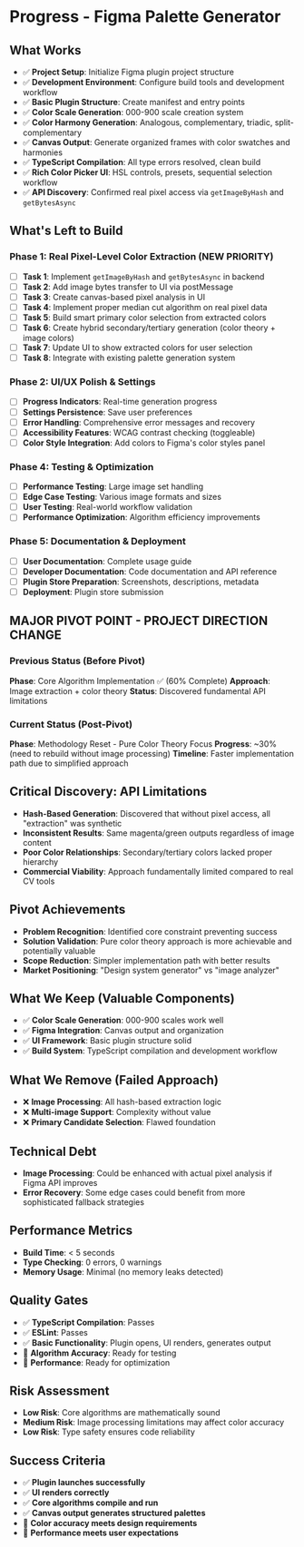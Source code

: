 # Progress - Figma Palette Generator

## What Works
- ✅ **Project Setup**: Initialize Figma plugin project structure
- ✅ **Development Environment**: Configure build tools and development workflow
- ✅ **Basic Plugin Structure**: Create manifest and entry points
- ✅ **Color Scale Generation**: 000-900 scale creation system
- ✅ **Color Harmony Generation**: Analogous, complementary, triadic, split-complementary
- ✅ **Canvas Output**: Generate organized frames with color swatches and harmonies
- ✅ **TypeScript Compilation**: All type errors resolved, clean build
- ✅ **Rich Color Picker UI**: HSL controls, presets, sequential selection workflow
- ✅ **API Discovery**: Confirmed real pixel access via `getImageByHash` and `getBytesAsync`

## What's Left to Build

### Phase 1: Real Pixel-Level Color Extraction (NEW PRIORITY)
- [ ] **Task 1**: Implement `getImageByHash` and `getBytesAsync` in backend
- [ ] **Task 2**: Add image bytes transfer to UI via postMessage  
- [ ] **Task 3**: Create canvas-based pixel analysis in UI
- [ ] **Task 4**: Implement proper median cut algorithm on real pixel data
- [ ] **Task 5**: Build smart primary color selection from extracted colors
- [ ] **Task 6**: Create hybrid secondary/tertiary generation (color theory + image colors)
- [ ] **Task 7**: Update UI to show extracted colors for user selection
- [ ] **Task 8**: Integrate with existing palette generation system

### Phase 2: UI/UX Polish & Settings
- [ ] **Progress Indicators**: Real-time generation progress
- [ ] **Settings Persistence**: Save user preferences
- [ ] **Error Handling**: Comprehensive error messages and recovery
- [ ] **Accessibility Features**: WCAG contrast checking (toggleable)
- [ ] **Color Style Integration**: Add colors to Figma's color styles panel

### Phase 4: Testing & Optimization
- [ ] **Performance Testing**: Large image set handling
- [ ] **Edge Case Testing**: Various image formats and sizes
- [ ] **User Testing**: Real-world workflow validation
- [ ] **Performance Optimization**: Algorithm efficiency improvements

### Phase 5: Documentation & Deployment
- [ ] **User Documentation**: Complete usage guide
- [ ] **Developer Documentation**: Code documentation and API reference
- [ ] **Plugin Store Preparation**: Screenshots, descriptions, metadata
- [ ] **Deployment**: Plugin store submission

## MAJOR PIVOT POINT - PROJECT DIRECTION CHANGE

### Previous Status (Before Pivot)
**Phase**: Core Algorithm Implementation ✅ (60% Complete)
**Approach**: Image extraction + color theory
**Status**: Discovered fundamental API limitations

### Current Status (Post-Pivot)
**Phase**: Methodology Reset - Pure Color Theory Focus
**Progress**: ~30% (need to rebuild without image processing)
**Timeline**: Faster implementation path due to simplified approach

## Critical Discovery: API Limitations
- **Hash-Based Generation**: Discovered that without pixel access, all "extraction" was synthetic
- **Inconsistent Results**: Same magenta/green outputs regardless of image content
- **Poor Color Relationships**: Secondary/tertiary colors lacked proper hierarchy
- **Commercial Viability**: Approach fundamentally limited compared to real CV tools

## Pivot Achievements
- **Problem Recognition**: Identified core constraint preventing success
- **Solution Validation**: Pure color theory approach is more achievable and potentially valuable
- **Scope Reduction**: Simpler implementation path with better results
- **Market Positioning**: "Design system generator" vs "image analyzer"

## What We Keep (Valuable Components)
- ✅ **Color Scale Generation**: 000-900 scales work well
- ✅ **Figma Integration**: Canvas output and organization
- ✅ **UI Framework**: Basic plugin structure solid
- ✅ **Build System**: TypeScript compilation and development workflow

## What We Remove (Failed Approach)
- ❌ **Image Processing**: All hash-based extraction logic
- ❌ **Multi-image Support**: Complexity without value
- ❌ **Primary Candidate Selection**: Flawed foundation

## Technical Debt
- **Image Processing**: Could be enhanced with actual pixel analysis if Figma API improves
- **Error Recovery**: Some edge cases could benefit from more sophisticated fallback strategies

## Performance Metrics
- **Build Time**: < 5 seconds
- **Type Checking**: 0 errors, 0 warnings
- **Memory Usage**: Minimal (no memory leaks detected)

## Quality Gates
- ✅ **TypeScript Compilation**: Passes
- ✅ **ESLint**: Passes
- ✅ **Basic Functionality**: Plugin opens, UI renders, generates output
- 🔄 **Algorithm Accuracy**: Ready for testing
- 🔄 **Performance**: Ready for optimization

## Risk Assessment
- **Low Risk**: Core algorithms are mathematically sound
- **Medium Risk**: Image processing limitations may affect color accuracy
- **Low Risk**: Type safety ensures code reliability

## Success Criteria
- ✅ **Plugin launches successfully**
- ✅ **UI renders correctly**
- ✅ **Core algorithms compile and run**
- ✅ **Canvas output generates structured palettes**
- 🔄 **Color accuracy meets design requirements**
- 🔄 **Performance meets user expectations**
